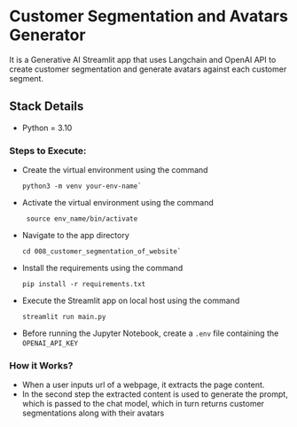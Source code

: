 # Customer Segmentation and Avatars Generator

It is a Generative AI Streamlit app that uses Langchain and OpenAI API to create customer segmentation and generate
avatars against each customer segment.

## Stack Details

- Python = 3.10

### Steps to Execute:

- Create the virtual environment using the command
  ```
  python3 -m venv your-env-name`
  ```
- Activate the virtual environment using the command
  ```
   source env_name/bin/activate
  ``` 
- Navigate to the app directory
  ```
  cd 008_customer_segmentation_of_website`
  ```
- Install the requirements using the command
  ```
  pip install -r requirements.txt
  ```
- Execute the Streamlit app on local host using the command
  ```
  streamlit run main.py
  ```
- Before running the Jupyter Notebook, create a `.env` file containing the `OPENAI_API_KEY`

### How it Works?

- When a user inputs url of a webpage, it extracts the page content.
- In the second step the extracted content is used to generate the prompt, which is passed to the chat model,
  which in turn returns customer segmentations along with their avatars
